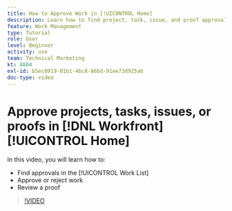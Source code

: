 ```yaml
---
title: How to Approve Work in [!UICONTROL Home]
description: Learn how to find project, task, issue, and proof approval requests in the [!UICONTROL Work List], then approve or reject the work in [!DNL  Workfront].
feature: Work Management
type: Tutorial
role: User
level: Beginner
activity: use
team: Technical Marketing
kt: 8804
exl-id: b5ec0919-01b1-4bc8-86bd-91ee73d925a6
doc-type: video
---
```

# Approve projects, tasks, issues, or proofs in [!DNL Workfront] [!UICONTROL Home]

In this video, you will learn how to:

* Find approvals in the [!UICONTROL Work List]
* Approve or reject work
* Review a proof

>[!VIDEO](https://video.tv.adobe.com/v/335105/?quality=12&learn=on)

<!---
learn more URLs
--->
